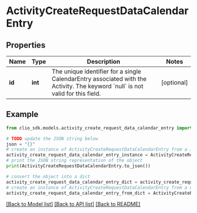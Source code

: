 # ActivityCreateRequestDataCalendarEntry


## Properties

Name | Type | Description | Notes
------------ | ------------- | ------------- | -------------
**id** | **int** | The unique identifier for a single CalendarEntry associated with the Activity. The keyword &#x60;null&#x60; is not valid for this field. | [optional] 

## Example

```python
from clio_sdk.models.activity_create_request_data_calendar_entry import ActivityCreateRequestDataCalendarEntry

# TODO update the JSON string below
json = "{}"
# create an instance of ActivityCreateRequestDataCalendarEntry from a JSON string
activity_create_request_data_calendar_entry_instance = ActivityCreateRequestDataCalendarEntry.from_json(json)
# print the JSON string representation of the object
print(ActivityCreateRequestDataCalendarEntry.to_json())

# convert the object into a dict
activity_create_request_data_calendar_entry_dict = activity_create_request_data_calendar_entry_instance.to_dict()
# create an instance of ActivityCreateRequestDataCalendarEntry from a dict
activity_create_request_data_calendar_entry_from_dict = ActivityCreateRequestDataCalendarEntry.from_dict(activity_create_request_data_calendar_entry_dict)
```
[[Back to Model list]](../README.md#documentation-for-models) [[Back to API list]](../README.md#documentation-for-api-endpoints) [[Back to README]](../README.md)


